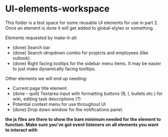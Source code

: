 # UI-elements-workspace

This folder is a test space for some reusable UI elements for use in part 2. Once an element is done it will get added to global-styles or something.

Elements requested by make-it-all:

- (done) Search bar
- (done) Search-dropdown combo for projects and employees (like outlook)
- (done) Right facing tooltips for the sidebar menu items. It may be easier to just make dynamically facing tooltips.

Other elements we will end up needing:

- Current page title element
- (done - quill) Textarea input with formatting buttons (B, I, bullets etc.) for wiki, editing task descriptions (?)
- Potential context menu for use throughout UI
- (done) Drop down window for the notifications panel.


**the js files are there to show the bare minimum needed for the element to function. Make sure you've got event listeners on all elements you want to interact with**
